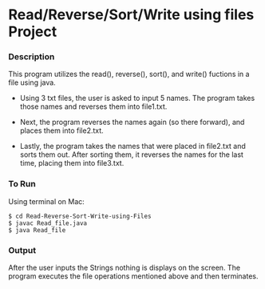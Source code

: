 # Read/Reverse/Sort/Write using files Project

### Description

This program utilizes the read(), reverse(), sort(), and write() fuctions in a file using java. 

- Using 3 txt files, the user is asked to input 5 names. The program takes those names and reverses them into file1.txt. 

- Next, the program reverses the names again (so there forward), and places them into file2.txt. 

- Lastly, the program takes the names that were placed in file2.txt and sorts them out. After sorting them, it reverses the names for the last time, placing them into file3.txt.

### To Run

Using terminal on Mac:

```
$ cd Read-Reverse-Sort-Write-using-Files
$ javac Read_file.java
$ java Read_file
```

### Output

After the user inputs the Strings nothing is displays on the screen. The program executes the file operations mentioned above and then terminates. 
